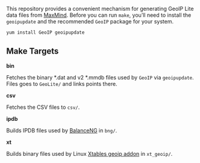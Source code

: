 
This repository provides a convenient mechanism for generating GeoIP Lite data files from [MaxMind](http://maxmind.com/).
Before you can run `make`, you’ll need to install the ```geoipupdate``` and the recommended ```GeoIP``` package
for your system.

```bash
yum install GeoIP geoipupdate
```
## Make Targets

<b>bin</b>

Fetches the binary *.dat and v2 *.mmdb files used by ```GeoIP``` via ```geoipupdate```.
Files goes to ```GeoLite/``` and links points there.

<b>csv</b>

Fetches the CSV files to ```csv/```.

<b>ipdb</b>

Builds IPDB files used by [BalanceNG](http://inlab.de/load-balancer/) in ```bng/```.

<b>xt</b>

Builds binary files used by Linux [Xtables geoip addon](http://xtables-addons.sourceforge.net/geoip.php) in ```xt_geoip/```.
